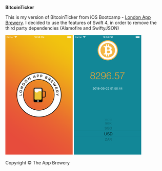 **BitcoinTicker**

This is my version of BitcoinTicker from iOS Bootcamp - <a href="https://www.udemy.com/ios-11-app-development-bootcamp">London App Brewery</a>. I decided to use the features of Swift 4, in order to remove the third party dependencies (Alamofire and SwiftyJSON)

<img src="/Screenshot/01.png" width="210"> <img src="Screenshot/02.png" width="210">

Copyright © The App Brewery
